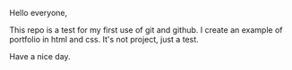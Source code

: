 Hello everyone,

This repo is a test for my first use of git and github. I create an example of portfolio in html and css. It's not project, just a test.

Have a nice day.